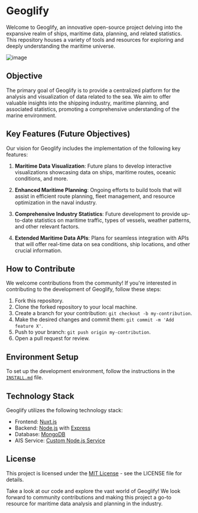 # Geoglify

Welcome to Geoglify, an innovative open-source project delving into the expansive realm of ships, maritime data, planning, and related statistics. This repository houses a variety of tools and resources for exploring and deeply understanding the maritime universe.

![image](https://github.com/geoglify/geoglify/assets/4217810/a884ecb4-fb84-4cc4-99d3-adcd95b78dee)

## Objective

The primary goal of Geoglify is to provide a centralized platform for the analysis and visualization of data related to the sea. We aim to offer valuable insights into the shipping industry, maritime planning, and associated statistics, promoting a comprehensive understanding of the marine environment.

## Key Features (Future Objectives)

Our vision for Geoglify includes the implementation of the following key features:

1. **Maritime Data Visualization**: Future plans to develop interactive visualizations showcasing data on ships, maritime routes, oceanic conditions, and more.

2. **Enhanced Maritime Planning**: Ongoing efforts to build tools that will assist in efficient route planning, fleet management, and resource optimization in the naval industry.

3. **Comprehensive Industry Statistics**: Future development to provide up-to-date statistics on maritime traffic, types of vessels, weather patterns, and other relevant factors.

4. **Extended Maritime Data APIs**: Plans for seamless integration with APIs that will offer real-time data on sea conditions, ship locations, and other crucial information.

## How to Contribute

We welcome contributions from the community! If you're interested in contributing to the development of Geoglify, follow these steps:

1. Fork this repository.
2. Clone the forked repository to your local machine.
3. Create a branch for your contribution: `git checkout -b my-contribution`.
4. Make the desired changes and commit them: `git commit -m 'Add feature X'`.
5. Push to your branch: `git push origin my-contribution`.
6. Open a pull request for review.

## Environment Setup

To set up the development environment, follow the instructions in the [`INSTALL.md`](INSTALL.md) file.

## Technology Stack

Geoglify utilizes the following technology stack:

- Frontend: [Nuxt.js](https://nuxtjs.org/)
- Backend: [Node.js](https://nodejs.org/) with [Express](https://expressjs.com/)
- Database: [MongoDB](https://www.mongodb.com/)
- AIS Service: [Custom Node.js Service](https://aisstream.io/)

## License

This project is licensed under the [MIT License](LICENSE) - see the LICENSE file for details.

Take a look at our code and explore the vast world of Geoglify! We look forward to community contributions and making this project a go-to resource for maritime data analysis and planning in the industry.
